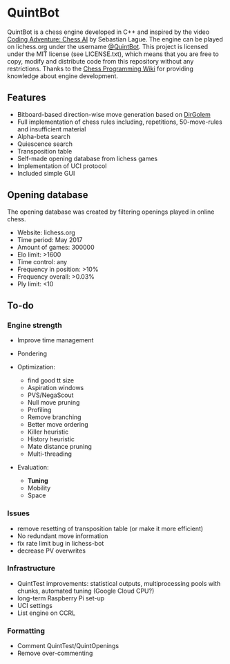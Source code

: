 # QuintBot
QuintBot is a chess engine developed in C++ and inspired by the video [Coding Adventure: Chess AI](https://www.youtube.com/watch?v=U4ogK0MIzqk) by Sebastian Lague.
The engine can be played on lichess.org under the username [@QuintBot](https://lichess.org/@/QuintBot).
This project is licensed under the MIT license (see LICENSE.txt), which means that you are free to copy, modify and distribute code from this repository without any restrictions.
Thanks to the [Chess Programming Wiki](https://www.chessprogramming.org/Main_Page) for providing knowledge about engine development.

## Features
- Bitboard-based direction-wise move generation based on [DirGolem](https://www.chessprogramming.org/DirGolem)
- Full implementation of chess rules including, repetitions, 50-move-rules and insufficient material
- Alpha-beta search
- Quiescence search
- Transposition table
- Self-made opening database from lichess games
- Implementation of UCI protocol
- Included simple GUI

## Opening database
The opening database was created by filtering openings played in online chess.
- Website: lichess.org
- Time period: May 2017
- Amount of games: 300000
- Elo limit: >1600
- Time control: any
- Frequency in position: >10%
- Frequency overall: >0.03%
- Ply limit: <10

## To-do
### Engine strength
- Improve time management
- Pondering
- Optimization:
	- find good tt size
    - Aspiration windows
	- PVS/NegaScout
	- Null move pruning
	- Profiling
	- Remove branching
	- Better move ordering
	- Killer heuristic
	- History heuristic
	- Mate distance pruning
	- Multi-threading

- Evaluation:
	- **Tuning**
	- Mobility
	- Space

### Issues
- remove resetting of transposition table (or make it more efficient)
- No redundant move information
- fix rate limit bug in lichess-bot
- decrease PV overwrites

### Infrastructure
- QuintTest improvements: statistical outputs, multiprocessing pools with chunks, automated tuning (Google Cloud CPU?)
- long-term Raspberry Pi set-up
- UCI settings
- List engine on CCRL

### Formatting
- Comment QuintTest/QuintOpenings
- Remove over-commenting